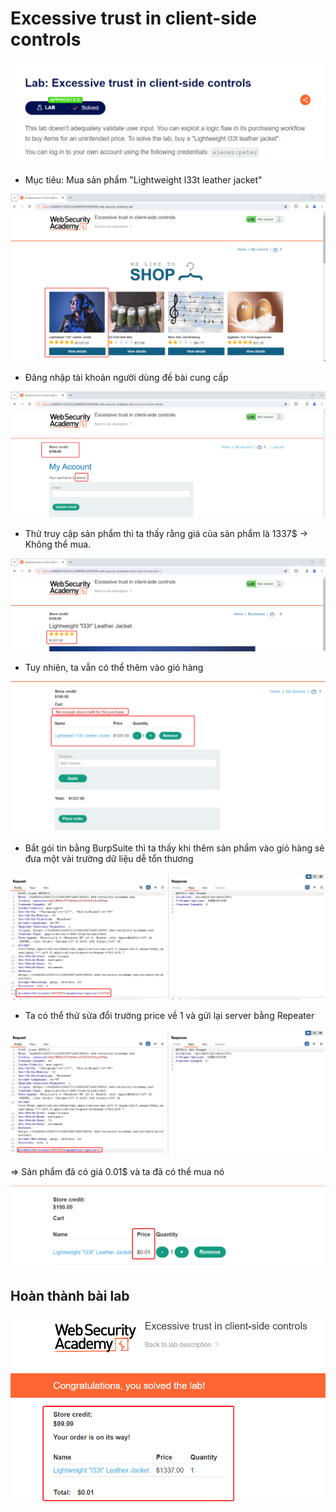 # Excessive trust in client-side controls

![Lab1](/Nguyễn%20Xuân%20Hiếu/PortSwigger/Business%20Logic/Images/lab1_1.png "Lab1")

- Mục tiêu: Mua sản phẩm "Lightweight l33t leather jacket"

![Lab1](/Nguyễn%20Xuân%20Hiếu/PortSwigger/Business%20Logic/Images/lab1_2.png "Lab1")

- Đăng nhập tài khoản người dùng đề bài cung cấp

![Lab1](/Nguyễn%20Xuân%20Hiếu/PortSwigger/Business%20Logic/Images/lab1_3.png "Lab1")

- Thử truy cập sản phẩm thì ta thấy rằng giá của sản phẩm là 1337$ -> Không thể mua.

![Lab1](/Nguyễn%20Xuân%20Hiếu/PortSwigger/Business%20Logic/Images/lab1_4.png "Lab1")

- Tuy nhiên, ta vẫn có thể thêm vào giỏ hàng

![Lab1](/Nguyễn%20Xuân%20Hiếu/PortSwigger/Business%20Logic/Images/lab1_5.png "Lab1")

- Bắt gói tin bằng BurpSuite thì ta thấy khi thêm sản phẩm vào giỏ hàng sẽ đưa một vài trường dữ liệu dễ tổn thương

![Lab1](/Nguyễn%20Xuân%20Hiếu/PortSwigger/Business%20Logic/Images/lab1_6.png "Lab1")

- Ta có thể thử sửa đổi trường price về 1 và gửi lại server bằng Repeater

![Lab1](/Nguyễn%20Xuân%20Hiếu/PortSwigger/Business%20Logic/Images/lab1_7.png "Lab1")

=> Sản phẩm đã có giá 0.01$ và ta đã có thể mua nó

![Lab1](/Nguyễn%20Xuân%20Hiếu/PortSwigger/Business%20Logic/Images/lab1_8.png "Lab1")

## Hoàn thành bài lab

![Lab1](/Nguyễn%20Xuân%20Hiếu/PortSwigger/Business%20Logic/Images/lab1_9.png "Lab1")
